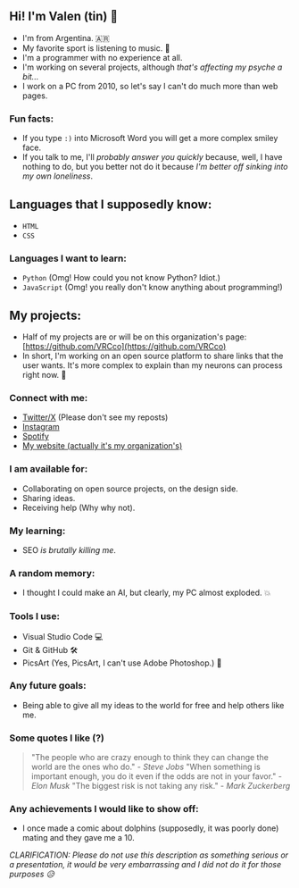 ## Hi! I'm Valen (tin) 👋

- I'm from Argentina. 🇦🇷
- My favorite sport is listening to music. 🎵
- I'm a programmer with no experience at all.
- I'm working on several projects, although *that's affecting my psyche a bit...*
- I work on a PC from 2010, so let's say I can't do much more than web pages.

### Fun facts:
- If you type `:)` into Microsoft Word you will get a more complex smiley face.
- If you talk to me, I'll *probably answer you quickly* because, well, I have nothing to do, but you better not do it because *I'm better off sinking into my own loneliness*.

## Languages that I supposedly know:
- `HTML`
- `CSS`

### Languages I want to learn:
- `Python` (Omg! How could you not know Python? Idiot.)
- `JavaScript` (Omg! you really don't know anything about programming!)

## My projects:
- Half of my projects are or will be on this organization's page: [https://github.com/VRCco](https://github.com/VRCco)
- In short, I'm working on an open source platform to share links that the user wants. It's more complex to explain than my neurons can process right now. 🧠

### Connect with me:
- [Twitter/X](https://x.com/valen_rolnn) (Please don't see my reposts)
- [Instagram](https://www.instagram.com/valen_rolnn)
- [Spotify](https://open.spotify.com/user/3127w7uclpnwt6e32qrvmtg4qipm)
- [My website (actually it's my organization's)](https://vrcco.vercel.app)

### I am available for:
- Collaborating on open source projects, on the design side.
- Sharing ideas.
- Receiving help (Why why not).

### My learning:
- SEO *is brutally killing me*.

### A random memory:
- I thought I could make an AI, but clearly, my PC almost exploded. 💥

### Tools I use:
- Visual Studio Code 💻
- Git & GitHub 🛠️
- PicsArt (Yes, PicsArt, I can't use Adobe Photoshop.) 🎨

### Any future goals:
- Being able to give all my ideas to the world for free and help others like me.

### Some quotes I like (?)
> "The people who are crazy enough to think they can change the world are the ones who do." - *Steve Jobs*
> "When something is important enough, you do it even if the odds are not in your favor." - *Elon Musk*
> "The biggest risk is not taking any risk." - *Mark Zuckerberg*

### Any achievements I would like to show off:
- I once made a comic about dolphins (supposedly, it was poorly done) mating and they gave me a 10.

*CLARIFICATION: Please do not use this description as something serious or a presentation, it would be very embarrassing and I did not do it for those purposes 😥*
